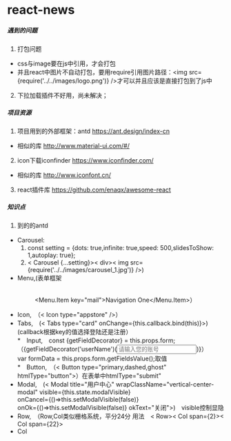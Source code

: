 # react-news

##### 遇到的问题
1. 打包问题
  * css与image要在js中引用，才会打包
  * 并且react中图片不自动打包，要用require引用图片路径：<img src={require('../../images/logo.png')} />才可以并且应该是直接打包到了js中
2. 下拉加载插件不好用，尚未解决；

##### 项目资源
1. 项目用到的外部框架：antd https://ant.design/index-cn
* 相似的库 http://www.material-ui.com/#/
2. icon下载iconfinder     https://www.iconfinder.com/
* 相似的库 http://www.iconfont.cn/
3. react插件库 https://github.com/enaqx/awesome-react

##### 知识点
1. 到的的antd
* Carousel:　
  1. const setting = {dots: true,infinite: true,speed: 500,slidesToShow: 1,autoplay: true};<br>
  2. < Carousel {...setting}>< div>< img src={require('../../images/carousel_1.jpg')} /></div></Carousel>)<br>
* Menu,(表单框架<Menu mode="horizontal" selectedKeys={[this.state.current]} onClick={this.handleClick.bind(this)} ><br><Menu.Item key="mail"><Icon type="mail" />Navigation One</Menu.Item>）<br>
* Icon,　（< Icon type="appstore" />）<br>
* Tabs,　(< Tabs type="card" onChange={this.callback.bind(this)}><TabPane tab="登录" key="1"></Tabpane></Tabs>)(callback根据key的值选择登陆还是注册）<br>
*　Input,　const {getFieldDecorator} = this.props.form;（{getFieldDecorator('userName')(<Input placeholder="请输入您的账号" />)}）　　　　　var formData = this.props.form.getFieldsValue();取值<br>
*　Button,　（< Button type="primary,dashed,ghost" htmlType="button"></Button>）在表单中htmlType="submit"<br>
* Modal,　(< Modal title="用户中心" wrapClassName="vertical-center-modal" visible={this.state.modalVisible}<br>
			      onCancel={()=>this.setModalVisible(false)}<br>
			      onOk={()=>this.setModalVisible(false)} okText="关闭">)　visible控制显隐<br>
* Row,　（Row,Col类似栅格系统，平分24分 用法　< Row>< Col span={2}></Col>< Col span={22}></Col></Row><br>
* Col<br>
